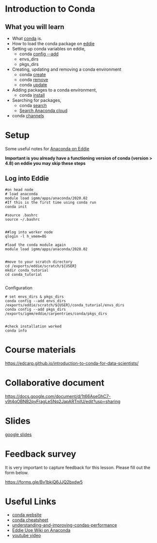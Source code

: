# Introduction to Conda


## What you will learn

* What [conda](https://docs.conda.io/projects/conda/en/latest/index.html) is.
* How to load the conda package on [eddie](https://www.ed.ac.uk/information-services/research-support/research-computing/ecdf/high-performance-computing)
* Setting up conda variables on eddie,
  - conda [config --add](https://docs.conda.io/projects/conda/en/latest/commands/config.html)
  - envs_dirs
  - pkgs_dirs
* Creating, updating and removing a conda environment
  - conda [create](https://docs.conda.io/projects/conda/en/latest/commands/create.html)
  - conda [remove](https://docs.conda.io/projects/conda/en/latest/commands/remove.html)
  - conda [update](https://docs.conda.io/projects/conda/en/latest/commands/update.html)
* Adding packages to a conda environment,
  - conda [install](https://docs.conda.io/projects/conda/en/latest/commands/install.html)
* Searching for packages,
  - conda [search](https://docs.conda.io/projects/conda/en/latest/commands/search.html)
  - [Search Anaconda cloud](https://anaconda.org/)
* conda [channels](https://docs.conda.io/projects/conda/en/latest/user-guide/concepts/channels.html#:~:text=Conda%20channels%20are%20the%20locations,to%20directories%20containing%20conda%20packages.)


# Setup


Some useful notes for [Anaconda on Eddie](https://www.wiki.ed.ac.uk/pages/viewpage.action?spaceKey=ResearchServices&title=Anaconda)

**Important is you already have a functioning version of conda (version > 4.8) on eddie you may skip these steps**


## Log into Eddie

~~~
#on head node
# load anaconda
module load igmm/apps/anaconda/2020.02
#If this is the first time using conda run
conda init

#source .bashrc
source ~/.bashrc


##log into worker node
qlogin -l h_vmem=8G

#load the conda module again
module load igmm/apps/anaconda/2020.02


#move to your scratch directory
cd /exports/eddie/scratch/${USER}
mkdir conda_tutorial
cd conda_tutorial


~~~

Configuration

~~~
# set envs_dirs & pkgs_dirs
conda config --add envs_dirs /exports/eddie/scratch/${USER}/conda_tutorial/envs_dirs
conda config --add pkgs_dirs /exports/igmm/eddie/carpentries/conda/pkgs_dirs


#check installation worked
conda info
~~~

# Course materials

https://edcarp.github.io/introduction-to-conda-for-data-scientists/

# Collaborative document

https://docs.google.com/document/d/1t66AseGhC7-v9t4qOBNB2pyFragLeSNq2JapARTnilU/edit?usp=sharing


# Slides
[google slides](https://docs.google.com/presentation/d/16LL23dTqJr9CmnGo2I8PPy6vmQhGFoRTfdndAeUOs18/edit?usp=sharing)


# Feedback survey

It is very important to capture feedback for this lesson. Please fill out the form below.

https://forms.gle/Bv1bkiQ6JJQ2bxdw5

# Useful Links

* [conda website](https://docs.conda.io/en/latest/)
* [conda cheatsheet](https://docs.conda.io/projects/conda/en/latest/user-guide/cheatsheet.html)
* [understanding-and-improving-condas-performance](https://www.anaconda.com/blog/understanding-and-improving-condas-performance)
* [Eddie Uoe Wiki on Anaconda](https://www.wiki.ed.ac.uk/pages/viewpage.action?spaceKey=ResearchServices&title=Anaconda)
* [youtube video](https://www.youtube.com/watch?v=23aQdrS58e0&ab_channel=Academind)
